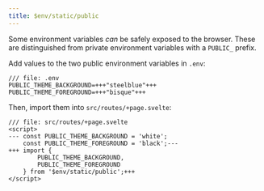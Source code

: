 ```yaml
---
title: $env/static/public
---
```


Some environment variables _can_ be safely exposed to the browser. These are distinguished from private environment variables with a `PUBLIC_` prefix.

Add values to the two public environment variables in `.env`:

```env
/// file: .env
PUBLIC_THEME_BACKGROUND=+++"steelblue"+++
PUBLIC_THEME_FOREGROUND=+++"bisque"+++
```

Then, import them into `src/routes/+page.svelte`:

```svelte
/// file: src/routes/+page.svelte
<script>
---	const PUBLIC_THEME_BACKGROUND = 'white';
	const PUBLIC_THEME_FOREGROUND = 'black';---
+++	import {
		PUBLIC_THEME_BACKGROUND,
		PUBLIC_THEME_FOREGROUND
	} from '$env/static/public';+++
</script>
```
